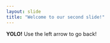```yaml
---
layout: slide
title: "Welcome to our second slide!"
---
```

**YOLO!**
Use the left arrow to go back!
